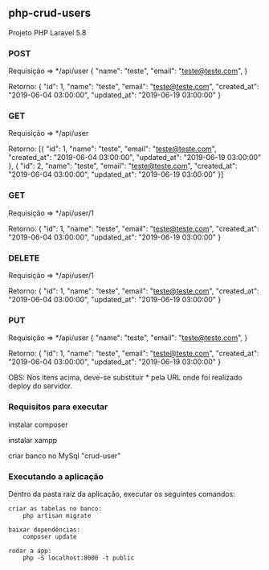 ## php-crud-users
Projeto PHP Laravel 5.8

### POST
Requisição => */api/user
{
    "name": "teste",
    "email": "teste@teste.com",
}

Retorno:
{
	"id": 1,
    "name": "teste",
    "email": "teste@teste.com",
    "created_at": "2019-06-04 03:00:00",
    "updated_at": "2019-06-19 03:00:00"
}

### GET
Requisição => */api/user

Retorno:
[{
	"id": 1,
    "name": "teste",
    "email": "teste@teste.com",
    "created_at": "2019-06-04 03:00:00",
    "updated_at": "2019-06-19 03:00:00"
},
{
	"id": 2,
    "name": "teste",
    "email": "teste@teste.com",
    "created_at": "2019-06-04 03:00:00",
    "updated_at": "2019-06-19 03:00:00"
}]

### GET
Requisição => */api/user/1

Retorno:
{
	"id": 1,
    "name": "teste",
    "email": "teste@teste.com",
    "created_at": "2019-06-04 03:00:00",
    "updated_at": "2019-06-19 03:00:00"
}

### DELETE
Requisição => */api/user/1

Retorno:
{
	"id": 1,
    "name": "teste",
    "email": "teste@teste.com",
    "created_at": "2019-06-04 03:00:00",
    "updated_at": "2019-06-19 03:00:00"
}

### PUT
Requisição => */api/user
{
    "name": "teste",
    "email": "teste@teste.com",
}

Retorno:
{
	"id": 1,
    "name": "teste",
    "email": "teste@teste.com",
    "created_at": "2019-06-04 03:00:00",
    "updated_at": "2019-06-19 03:00:00"
}


OBS: Nos itens acima, deve-se substituir * pela URL onde foi realizado deploy do servidor.

### Requisitos para executar

instalar composer

instalar xampp

criar banco no MySql "crud-user"
	 
### Executando a aplicação
Dentro da pasta raíz da aplicação, executar os seguintes comandos:

	criar as tabelas no banco: 
		php artisan migrate
		
	baixar dependências: 
		composer update
		
	rodar a app: 
		php -S localhost:8000 -t public
